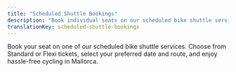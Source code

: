 ```yaml
---
title: "Scheduled Shuttle Bookings"
description: "Book individual seats on our scheduled bike shuttle services in Mallorca"
translationKey: scheduled-shuttle-bookings
---
```


Book your seat on one of our scheduled bike shuttle services. Choose from Standard or Flexi tickets, select your preferred date and route, and enjoy hassle-free cycling in Mallorca.

<link rel="stylesheet" href="/css/booking-form.css?v=12">
<script src="https://js.stripe.com/v3/"></script>

<div id="scheduled-booking-form-container"></div>

<script src="/js/scheduled-booking-form.js?v=9"></script>
